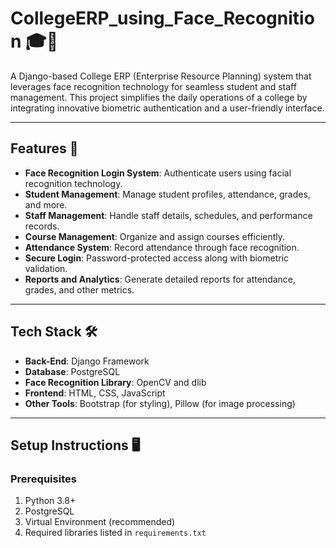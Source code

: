 # CollegeERP_using_Face_Recognition 🎓📸

A Django-based College ERP (Enterprise Resource Planning) system that leverages face recognition technology for seamless student and staff management. This project simplifies the daily operations of a college by integrating innovative biometric authentication and a user-friendly interface.

---

## Features 🚀
- **Face Recognition Login System**: Authenticate users using facial recognition technology.
- **Student Management**: Manage student profiles, attendance, grades, and more.
- **Staff Management**: Handle staff details, schedules, and performance records.
- **Course Management**: Organize and assign courses efficiently.
- **Attendance System**: Record attendance through face recognition.
- **Secure Login**: Password-protected access along with biometric validation.
- **Reports and Analytics**: Generate detailed reports for attendance, grades, and other metrics.

---

## Tech Stack 🛠️
- **Back-End**: Django Framework
- **Database**: PostgreSQL
- **Face Recognition Library**: OpenCV and dlib
- **Frontend**: HTML, CSS, JavaScript
- **Other Tools**: Bootstrap (for styling), Pillow (for image processing)

---

## Setup Instructions 🖥️

### Prerequisites
1. Python 3.8+
2. PostgreSQL
3. Virtual Environment (recommended)
4. Required libraries listed in `requirements.txt`
